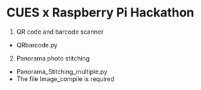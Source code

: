# CUES x Raspberry Pi Hackathon

1. QR code and barcode scanner
* QRbarcode.py

2. Panorama photo stitching 
* Panorama_Stitching_multiple.py
* The file Image_compile is required


